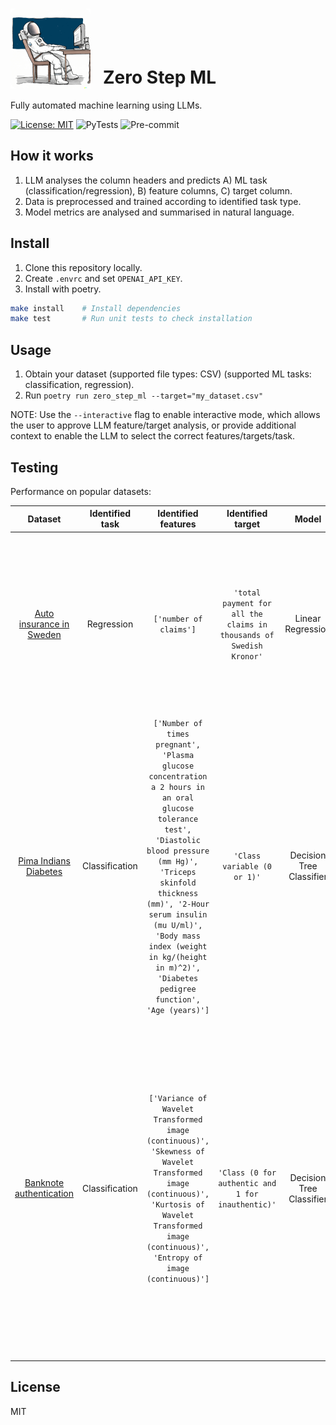 # <img src="https://raw.githubusercontent.com/Cutwell/zero-step-ml/main/zero-step-ml.png" style="width:128px;padding-right:20px;margin-bottom:-8px;">Zero Step ML
 Fully automated machine learning using LLMs.

[![License: MIT](https://img.shields.io/badge/License-MIT-yellow.svg)](https://opensource.org/licenses/MIT)
![PyTests](https://github.com/Cutwell/zero-step-ml/actions/workflows/pytest-with-poetry.yaml/badge.svg)
![Pre-commit](https://github.com/Cutwell/zero-step-ml/actions/workflows/pre-commit.yaml/badge.svg)

## How it works

1. LLM analyses the column headers and predicts A) ML task (classification/regression), B) feature columns, C) target column.
2. Data is preprocessed and trained according to identified task type.
3. Model metrics are analysed and summarised in natural language.

## Install

1. Clone this repository locally.
2. Create `.envrc` and set `OPENAI_API_KEY`.
3. Install with poetry.

```bash
make install    # Install dependencies
make test       # Run unit tests to check installation
```

## Usage

1. Obtain your dataset (supported file types: CSV) (supported ML tasks: classification, regression).
2. Run `poetry run zero_step_ml --target="my_dataset.csv"`

NOTE: Use the `--interactive` flag to enable interactive mode, which allows the user to approve LLM feature/target analysis, or provide additional context to enable the LLM to select the correct features/targets/task.

## Testing

Performance on popular datasets:

|Dataset|Identified task|Identified features|Identified target|Model|Metrics|LLM metric summary|
|:---:|:---:|:---:|:---:|:---:|:---:|:---:|
|[Auto insurance in Sweden](https://college.cengage.com/mathematics/brase/understandable_statistics/7e/students/datasets/slr/frames/slr06.html)|Regression|`['number of claims']`|`'total payment for all the claims in thousands of Swedish Kronor'`|Linear Regression|`{'MAE': 26.41490933996047, 'MSE': 875.0434234424166, 'R2 Score': 0.89508194939184}`|The model was tested on a regression task and achieved an MAE of 26.41490933996047, an MSE of 875.0434234424166, and an R2 Score of 0.89508194939184. This indicates that the model is performing well, as the MAE is relatively low and the R2 Score is close to 1, indicating a strong correlation between the predicted and actual values.|
|[Pima Indians Diabetes](https://github.com/jbrownlee/Datasets/blob/master/pima-indians-diabetes.csv)|Classification|`['Number of times pregnant', 'Plasma glucose concentration a 2 hours in an oral glucose tolerance test', 'Diastolic blood pressure (mm Hg)', 'Triceps skinfold thickness (mm)', '2-Hour serum insulin (mu U/ml)', 'Body mass index (weight in kg/(height in m)^2)', 'Diabetes pedigree function', 'Age (years)']`|`'Class variable (0 or 1)'`|Decision Tree Classifier|`{'Accuracy': 0.7597402597402597, 'Precision': 0.65, 'Recall': 0.7090909090909091, 'F1 Score': 0.6782608695652174}`|The model achieved an accuracy of 0.7597402597402597, which indicates that it was able to correctly classify 75.97% of the data. The precision of the model was 0.65, meaning that 65% of the predictions made by the model were correct. The recall of the model was 0.7090909090909091, meaning that it was able to correctly identify 70.91% of the positive cases. Finally, the F1 score of the model was 0.6782608695652174, which is a measure of the model's accuracy and precision combined. Overall, the model performed well, with a good balance of accuracy and precision.|
|[Banknote authentication](https://archive.ics.uci.edu/dataset/267/banknote+authentication)|Classification|`['Variance of Wavelet Transformed image (continuous)', 'Skewness of Wavelet Transformed image (continuous)', 'Kurtosis of Wavelet Transformed image (continuous)', 'Entropy of image (continuous)']`|`'Class (0 for authentic and 1 for inauthentic)'`|Decision Tree Classifier|`{'Accuracy': 0.9781818181818182, 'Precision': 0.991869918699187, 'Recall': 0.9606299212598425, 'F1 Score': 0.976}`|The model achieved an accuracy of 0.978, precision of 0.991, recall of 0.961, and an F1 score of 0.976 on the classification task. This indicates that the model is performing well, as all of the metrics are above 0.9. The accuracy score indicates that the model is correctly classifying the data with a high degree of accuracy. The precision score indicates that the model is correctly identifying the positive class with a high degree of accuracy. The recall score indicates that the model is correctly identifying the positive class with a high degree of accuracy. Finally, the F1 score indicates that the model is performing well overall, as it is a combination of the precision and recall scores.|

## License

MIT
